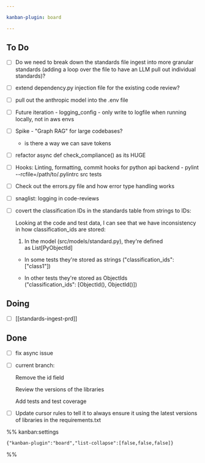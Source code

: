 ```yaml
---

kanban-plugin: board

---
```


## To Do

- [ ] Do we need to break down the standards file ingest into more granular standards (adding a loop over the file to have an LLM pull out individual standards)?
- [ ] extend dependency.py injection file for the existing code review?
- [ ] pull out the anthropic model into the .env file
- [ ] Future iteration - logging_config - only write to logfile when running locally, not in aws envs
- [ ] Spike - "Graph RAG" for large codebases?
	- is there a way we can save tokens
- [ ] refactor async def check_compliance() as its HUGE
- [ ] Hooks: Linting, formatting, commit hooks for python api backend
		- pylint --rcfile=/path/to/.pylintrc src tests
- [ ] Check out the errors.py file and how error type handling works
- [ ] snaglist: logging in code-reviews
- [ ] covert the classification IDs in the standards table from strings to IDs:
	
	Looking at the code and test data, I can see that we have inconsistency in how classification_ids are stored:
	
	1. In the model (src/models/standard.py), they're defined as List[PyObjectId]
	
	- In some tests they're stored as strings ("classification_ids": ["class1"])
	
	- In other tests they're stored as ObjectIds ("classification_ids": [ObjectId(), ObjectId()])


## Doing

- [ ] [[standards-ingest-prd]]


## Done

- [ ] fix async issue
- [ ] current branch:
	
	Remove the id field
	
	Review the versions of the libraries
	
	Add tests and test coverage
- [ ] Update cursor rules to tell it to always ensure it using the latest versions of libraries in the requirements.txt




%% kanban:settings
```
{"kanban-plugin":"board","list-collapse":[false,false,false]}
```
%%